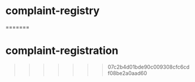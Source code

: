 
# complaint-registry
=======
# complaint-registration
>>>>>>> 07c2b4d01bde90c009308cfc6cdf08be2a0aad60
